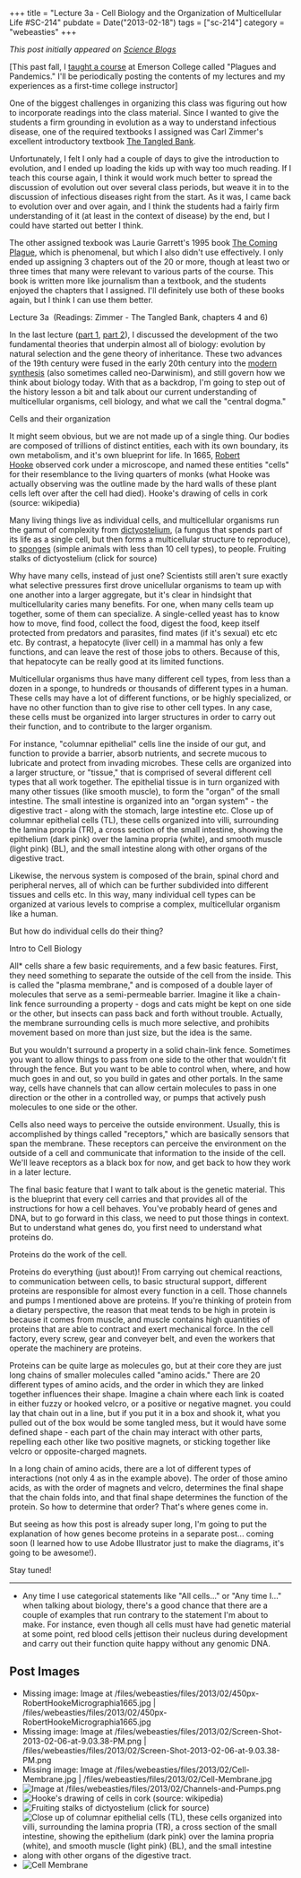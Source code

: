 +++
title = "Lecture 3a - Cell Biology and the Organization of Multicellular Life #SC-214"
pubdate = Date("2013-02-18")
tags = ["sc-214"]
category = "webeasties"
+++

_This post initially appeared on [Science Blogs](http://scienceblogs.com/webeasties)_

[This past fall, I [taught a course](http://scienceblogs.com/webeasties/2012/08/28/plagues-and-pandemics-emerson-sc-214/) at Emerson College called "Plagues and Pandemics." I'll be periodically posting the contents of my lectures and my experiences as a first-time college instructor]

One of the biggest challenges in organizing this class was figuring out how to incorporate readings into the class material. Since I wanted to give the students a firm grounding in evolution as a way to understand infectious disease, one of the required textbooks I assigned was Carl Zimmer's excellent introductory textbook [The Tangled Bank](http://carlzimmer.com/books/tangledbank/index.html).

Unfortunately, I felt I only had a couple of days to give the introduction to evolution, and I ended up loading the kids up with way too much reading. If I teach this course again, I think it would work much better to spread the discussion of evolution out over several class periods, but weave it in to the discussion of infectious diseases right from the start. As it was, I came back to evolution over and over again, and I think the students had a fairly firm understanding of it (at least in the context of disease) by the end, but I could have started out better I think.

The other assigned texbook was Laurie Garrett's 1995 book [The Coming Plague](http://www.amazon.com/Coming-Plague-Emerging-Diseases-Balance/dp/0140250913), which is phenomenal, but which I also didn't use effectively. I only ended up assigning 3 chapters out of the 20 or more, though at least two or three times that many were relevant to various parts of the course. This book is written more like journalism than a textbook, and the students enjoyed the chapters that I assigned. I'll definitely use both of these books again, but I think I can use them better.

Lecture 3a  (Readings: Zimmer - The Tangled Bank, chapters 4 and 6)

In the last lecture ([part 1](http://scienceblogs.com/webeasties/2012/12/22/lecture-2a-intro-to-evolution/), [part 2](http://scienceblogs.com/webeasties/2013/01/13/lecture-2b-genes-traits-and-the-central-dogma/)), I discussed the development of the two fundamental theories that underpin almost all of biology: evolution by natural selection and the gene theory of inheritance. These two advances of the 19th century were fused in the early 20th century into the [modern synthesis](http://en.wikipedia.org/wiki/Modern_evolutionary_synthesis) (also sometimes called neo-Darwinism), and still govern how we think about biology today. With that as a backdrop, I'm going to step out of the history lesson a bit and talk about our current understanding of multicellular organisms, cell biology, and what we call the "central dogma."

Cells and their organization

It might seem obvious, but we are not made up of a single thing. Our bodies are composed of trillions of distinct entities, each with its own boundary, its own metabolism, and it's own blueprint for life. In 1665, [Robert Hooke](http://en.wikipedia.org/wiki/Robert_Hooke) observed cork under a microscope, and named these entities "cells" for their resemblance to the living quarters of monks (what Hooke was actually observing was the outline made by the hard walls of these plant cells left over after the cell had died).
 Hooke's drawing of cells in cork (source: wikipedia)

Many living things live as individual cells, and multicellular organisms run the gamut of complexity from [dictyostelium](http://en.wikipedia.org/wiki/Dictyostelium_discoideum), (a fungus that spends part of its life as a single cell, but then forms a multicellular structure to reproduce), to [sponges](http://en.wikipedia.org/wiki/Sponge) (simple animals with less than 10 cell types), to people.
 Fruiting stalks of dictyostelium (click for source)

Why have many cells, instead of just one? Scientists still aren't sure exactly what selective pressures first drove unicellular organisms to team up with one another into a larger aggregate, but it's clear in hindsight that multicellularity caries many benefits. For one, when many cells team up together, some of them can specialize. A single-celled yeast has to know how to move, find food, collect the food, digest the food, keep itself protected from predators and parasites, find mates (if it's sexual) etc etc etc. By contrast, a hepatocyte (liver cell) in a mammal has only a few functions, and can leave the rest of those jobs to others. Because of this, that hepatocyte can be really good at its limited functions.

Multicellular organisms thus have many different cell types, from less than a dozen in a sponge, to hundreds or thousands of different types in a human. These cells may have a lot of different functions, or be highly specialized, or have no other function than to give rise to other cell types. In any case, these cells must be organized into larger structures in order to carry out their function, and to contribute to the larger organism.

For instance, "columnar epithelial" cells line the inside of our gut, and function to provide a barrier, absorb nutrients, and secrete mucous to lubricate and protect from invading microbes. These cells are organized into a larger structure, or "tissue," that is comprised of several different cell types that all work together. The epithelial tissue is in turn organized with many other tissues (like smooth muscle), to form the "organ" of the small intestine. The small intestine is organized into an "organ system" - the digestive tract - along with the stomach, large intestine etc.
 Close up of columnar epithelial cells (TL), these cells organized into villi, surrounding the lamina propria (TR), a cross section of the small intestine, showing the epithelium (dark pink) over the lamina propria (white), and smooth muscle (light pink) (BL), and the small intestine along with other organs of the digestive tract.

Likewise, the nervous system is composed of the brain, spinal chord and peripheral nerves, all of which can be further subdivided into different tissues and cells etc. In this way, many individual cell types can be organized at various levels to comprise a complex, multicellular organism like a human.

But how do individual cells do their thing?

Intro to Cell Biology

All* cells share a few basic requirements, and a few basic features. First, they need something to separate the outside of the cell from the inside. This is called the "plasma membrane," and is composed of a double layer of molecules that serve as a semi-permeable barrier. Imagine it like a chain-link fence surrounding a property - dogs and cats might be kept on one side or the other, but insects can pass back and forth without trouble. Actually, the membrane surrounding cells is much more selective, and prohibits movement based on more than just size, but the idea is the same.

But you wouldn't surround a property in a solid chain-link fence. Sometimes you want to allow things to pass from one side to the other that wouldn't fit through the fence. But you want to be able to control when, where, and how much goes in and out, so you build in gates and other portals. In the same way, cells have channels that can allow certain molecules to pass in one direction or the other in a controlled way, or pumps that actively push molecules to one side or the other.

Cells also need ways to perceive the outside environment. Usually, this is accomplished by things called "receptors," which are basically sensors that span the membrane. These receptors can perceive the environment on the outside of a cell and communicate that information to the inside of the cell. We'll leave receptors as a black box for now, and get back to how they work in a later lecture.

The final basic feature that I want to talk about is the genetic material. This is the blueprint that every cell carries and that provides all of the instructions for how a cell behaves. You've probably heard of genes and DNA, but to go forward in this class, we need to put those things in context. But to understand what genes do, you first need to understand what proteins do.

Proteins do the work of the cell.

Proteins do everything (just about)! From carrying out chemical reactions, to communication between cells, to basic structural support, different proteins are responsible for almost every function in a cell. Those channels and pumps I mentioned above are proteins. If you're thinking of protein from a dietary perspective, the reason that meat tends to be high in protein is because it comes from muscle, and muscle contains high quantities of proteins that are able to contract and exert mechanical force. In the cell factory, every screw, gear and conveyer belt, and even the workers that operate the machinery are proteins.

Proteins can be quite large as molecules go, but at their core they are just long chains of smaller molecules called "amino acids." There are 20 different types of amino acids, and the order in which they are linked together influences their shape. Imagine a chain where each link is coated in either fuzzy or hooked velcro, or a positive or negative magnet. you could lay that chain out in a line, but if you put it in a box and shook it, what you pulled out of the box would be some tangled mess, but it would have some defined shape - each part of the chain may interact with other parts, repelling each other like two positive magnets, or sticking together like velcro or opposite-charged magnets.

In a long chain of amino acids, there are a lot of different types of interactions (not only 4 as in the example above). The order of those amino acids, as with the order of magnets and velcro, determines the final shape that the chain folds into, and that final shape determines the function of the protein. So how to determine that order? That's where genes come in.

But seeing as how this post is already super long, I'm going to put the explanation of how genes become proteins in a separate post... coming soon (I learned how to use Adobe Illustrator just to make the diagrams, it's going to be awesome!).

Stay tuned!

----------------------------

* Any time I use categorical statements like "All cells..." or "Any time I..." when talking about biology, there's a good chance that there are a couple of examples that run contrary to the statement I'm about to make. For instance, even though all cells must have had genetic material at some point, red blood cells jettison their nucleus during development and carry out their function quite happy without any genomic DNA.

      
  

 ## Post Images

- Missing image: Image at /files/webeasties/files/2013/02/450px-RobertHookeMicrographia1665.jpg | /files/webeasties/files/2013/02/450px-RobertHookeMicrographia1665.jpg
- Missing image: Image at /files/webeasties/files/2013/02/Screen-Shot-2013-02-06-at-9.03.38-PM.png | /files/webeasties/files/2013/02/Screen-Shot-2013-02-06-at-9.03.38-PM.png
- Missing image: Image at /files/webeasties/files/2013/02/Cell-Membrane.jpg | /files/webeasties/files/2013/02/Cell-Membrane.jpg
- ![Image at /files/webeasties/files/2013/02/Channels-and-Pumps.png](/_assets/img/webeasties/Channels-and-Pumps.png)
- ![Hooke's drawing of cells in cork (source: wikipedia)](/assets/img/webeasties/450px-RobertHookeMicrographia1665.jpg)
- ![Fruiting stalks of dictyostelium (click for source)](/assets/img/webeasties/dicty_1.jpg)
- ![Close up of columnar epithelial cells (TL), these cells organized into villi, surrounding the lamina propria (TR), a cross section of the small intestine, showing the epithelium (dark pink) over the lamina propria (white), and smooth muscle (light pink) (BL), and the small intestine along with other organs of the digestive tract.](/assets/img/webeasties/Screen-Shot-2013-02-06-at-9.03.38-PM.png)
- ![Cell Membrane](/assets/img/webeasties/Cell-Membrane.jpg)

